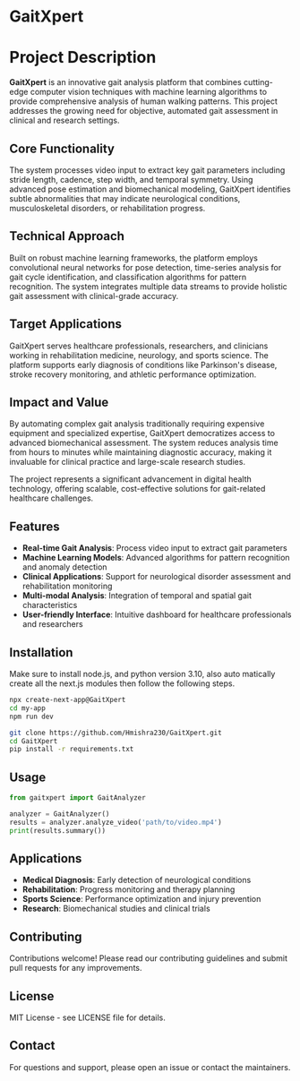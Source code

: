 # GaitXpert

# Project Description

**GaitXpert** is an innovative gait analysis platform that combines cutting-edge computer vision techniques with machine learning algorithms to provide comprehensive analysis of human walking patterns. This project addresses the growing need for objective, automated gait assessment in clinical and research settings.

## Core Functionality

The system processes video input to extract key gait parameters including stride length, cadence, step width, and temporal symmetry. Using advanced pose estimation and biomechanical modeling, GaitXpert identifies subtle abnormalities that may indicate neurological conditions, musculoskeletal disorders, or rehabilitation progress.

## Technical Approach

Built on robust machine learning frameworks, the platform employs convolutional neural networks for pose detection, time-series analysis for gait cycle identification, and classification algorithms for pattern recognition. The system integrates multiple data streams to provide holistic gait assessment with clinical-grade accuracy.

## Target Applications

GaitXpert serves healthcare professionals, researchers, and clinicians working in rehabilitation medicine, neurology, and sports science. The platform supports early diagnosis of conditions like Parkinson's disease, stroke recovery monitoring, and athletic performance optimization.

## Impact and Value

By automating complex gait analysis traditionally requiring expensive equipment and specialized expertise, GaitXpert democratizes access to advanced biomechanical assessment. The system reduces analysis time from hours to minutes while maintaining diagnostic accuracy, making it invaluable for clinical practice and large-scale research studies.

The project represents a significant advancement in digital health technology, offering scalable, cost-effective solutions for gait-related healthcare challenges.

## Features

- **Real-time Gait Analysis**: Process video input to extract gait parameters
- **Machine Learning Models**: Advanced algorithms for pattern recognition and anomaly detection
- **Clinical Applications**: Support for neurological disorder assessment and rehabilitation monitoring
- **Multi-modal Analysis**: Integration of temporal and spatial gait characteristics
- **User-friendly Interface**: Intuitive dashboard for healthcare professionals and researchers

## Installation
Make sure to install node.js, and python version 3.10, also auto matically create all the next.js modules then follow the following steps.

```bash
npx create-next-app@GaitXpert
cd my-app
npm run dev
```

```bash
git clone https://github.com/Hmishra230/GaitXpert.git
cd GaitXpert
pip install -r requirements.txt
```

## Usage

```python
from gaitxpert import GaitAnalyzer

analyzer = GaitAnalyzer()
results = analyzer.analyze_video('path/to/video.mp4')
print(results.summary())
```

## Applications

- **Medical Diagnosis**: Early detection of neurological conditions
- **Rehabilitation**: Progress monitoring and therapy planning
- **Sports Science**: Performance optimization and injury prevention
- **Research**: Biomechanical studies and clinical trials

## Contributing

Contributions welcome! Please read our contributing guidelines and submit pull requests for any improvements.

## License

MIT License - see LICENSE file for details.

## Contact

For questions and support, please open an issue or contact the maintainers.
